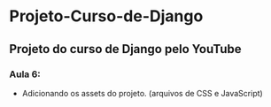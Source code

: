 # Projeto-Curso-de-Django
## Projeto do curso de Django pelo YouTube

### Aula 6:
- Adicionando os assets do projeto. (arquivos de CSS e JavaScript)


